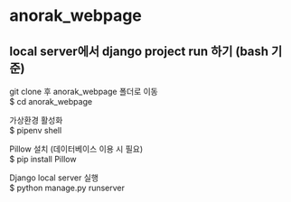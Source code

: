 # anorak_webpage

## local server에서 django project run 하기 (bash 기준)
git clone 후 anorak_webpage 폴더로 이동  
$ cd anorak_webpage

가상환경 활성화  
$ pipenv shell

Pillow 설치 (데이터베이스 이용 시 필요)  
$ pip install Pillow

Django local server 실행  
$ python manage.py runserver
